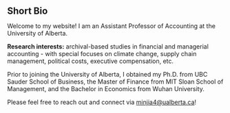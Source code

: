 
<h2 id="bio" style="margin: 2px 0px 0px;">  
<br> Short Bio   </h2>

Welcome to my website! I am an Assistant Professor of Accounting at the University of Alberta.
 
<strong>Research interests:</strong> archival-based studies in financial and managerial accounting - with special focuses on climate change, supply chain management, political costs, executive compensation, etc. 

Prior to joining the University of Alberta, I obtained my Ph.D. from UBC Sauder School of Business, the Master of Finance from MIT Sloan School of Management, and the Bachelor in Economics from Wuhan University. 

Please feel free to reach out and connect via <a href="minjia4@ualberta.ca">minjia4@ualberta.ca</a>!
